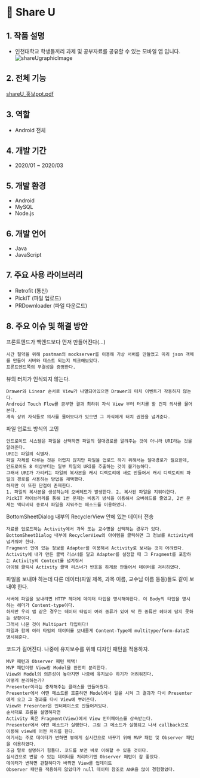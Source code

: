 # :purple_heart: Share U
## 1. 작품 설명

 - 인천대학교 학생들끼리 과제 및 공부자료를 공유할 수 있는 모바일 앱 입니다.
 ![shareUgraphicImage](https://user-images.githubusercontent.com/40001772/80809597-f6fcbf00-8bfc-11ea-8fe0-49d9130bf1da.jpg)


## 2. 전체 기능
[shareU_홍보ppt.pdf](https://github.com/inu-appcenter/Share_U_Android/files/4303171/shareU_.ppt.pdf)

## 3. 역할
 - Android 전체

## 4. 개발 기간
 - 2020/01 ~ 2020/03

## 5. 개발 환경
 - Android
 - MySQL
 - Node.js

## 6. 개발 언어
 - Java
 - JavaScript

## 7. 주요 사용 라이브러리
 - Retrofit (통신)
 - PickIT (파일 업로드)
 - PRDownloader (파일 다운로드)
 
 ## 8. 주요 이슈 및 해결 방안
 프론트엔드가 백엔드보다 먼저 만들어진다(...)
 ~~~
 시간 절약을 위해 postman의 mockserver를 이용해 가상 서버를 만들었고 미리 json 객체를 만들어 서버와 테스트 되는지 체크해보았다. 
 프론트엔드쪽의 무결성을 증명한다.
 ~~~
 
 뷰의 터치가 인식되지 않는다.
 ~~~
 Drawer와 Linear 순서로 View가 나열되어있으면 Drawer의 터치 이벤트가 작동하지 않는다.
 Android Touch Flow를 공부한 결과 최하위 자식 View 부터 터치를 할 건지 의사를 물어본다.
 계속 상위 자식들로 의사를 물어보다가 있으면 그 자식에게 터치 권한을 넘겨준다.
 ~~~
 
 파일 업로드 방식의 고민
 ~~~
 안드로이드 시스템은 파일을 선택하면 파일의 절대경로를 알려주는 것이 아니라 URI라는 것을 알려준다.
 URI는 파일의 식별자.
 파일 자체를 다루는 것은 어렵지 않지만 파일을 업로드 하기 위해서는 절대경로가 필요한데,
 안드로이드 8 이상부터는 일부 파일의 URI를 추출하는 것이 불가능하다.
 그래서 URI가 가리키는 파일의 복사본을 캐시 디렉토리에 새로 만들어서 캐시 디렉토리의 파일의 경로를 사용하는 방법을 채택했다.
 하지만 이 또한 단점이 존재한다.
 1. 파일의 복사본을 생성하는데 오버헤드가 발생한다. 2. 복사된 파일을 지워야한다.
 PickIT 라이브러리를 통해 1번 문제는 비동기 방식을 이용해서 오버헤드를 줄였고, 2번 문제는 액티비티 종료시 파일을 지워주는 메소드를 이용하였다.
 ~~~
 
 BottomSheetDialog 내부의 RecyclerView 안에 있는 데이터 전송
 ~~~
 자료를 업로드하는 Activity에서 과목 또는 교수명을 선택하는 경우가 있다.
 BottomSheetDialog 내부에 RecyclerView의 아이템을 클릭하면 그 정보를 Activity에 넘겨줘야 한다.
 Fragment 안에 있는 정보를 Adapter를 이용해서 Activity로 보내는 것이 어려웠다.
 Activity에 내가 만든 콜백 리스너를 달고 Adapter를 설정할 때 그 Fragment를 포함하는 Activity의 Context를 넘겨줘서
 아이템 클릭시 Activity 콜백 리스너가 반응을 하게끔 만들어서 데이터를 처리하였다.
 ~~~
 
 파일을 보내야 하는데 다른 데이터(파일 제목, 과목 이름, 교수님 이름 등등)들도 같이 보내야 한다.
 ~~~
 서버에 파일을 보내려면 HTTP 헤더에 데이터 타입을 명시해야한다. 이 Body의 타입을 명시하는 헤더가 Content-type이다.
 하지만 우리 앱 같은 경우는 데이터 타입이 여러 종류가 있어 딱 한 종류만 헤더에 담지 못하는 상황이다.
 그래서 나온 것이 Multipart 타입이다!
 파일과 함께 여러 타입의 데이터를 보내줄게 Content-Type에 multitype/form-data로 명시해준다.
 ~~~

코드가 길어진다. 나중에 유지보수를 위해 디자인 패턴을 적용하자.
~~~
MVP 패턴과 Observer 패턴 채택!
MVP 패턴이랑 View랑 Model을 완전히 분리한다.
View와 Model의 의존성이 높아지면 나중에 유지보수 하기가 어려워진다.
어떻게 분리하는가?
Presenter이라는 중재해주는 클래스를 만들어줬다.
Presenter에서 어떤 메소드를 호출하면 Model에서 일을 시켜 그 결과가 다시 Presenter에게 오고 그 결과를 다시 View에 뿌려준다.
View와 Presenter은 인터페이스로 만들어져있다.
순서대로 흐름을 설명하자면
Activity 혹은 Fragment(View)에서 View 인터페이스를 상속받는다.
Presenter에서 어떤 메소드가 실행한다. 그럼 그 메소드가 실행되고 나서 callback으로 이용해 view에 어떤 처리를 한다.
여기서는 주로 데이터가 변하면 뷰에게 실시간으로 바꾸기 위해 MVP 패턴 및 Observer 패턴을 이용하였다.
조금 말로 설명하기 힘들다. 코드를 보면 바로 이해할 수 있을 것이다.
실시간으로 변할 수 있는 데이터를 처리하기엔 Observer 패턴이 참 좋았다.
데이터가 변하면 관찰하다가 바뀌면 View를 업데이트
Observer 패턴을 적용하지 않았다가 null 데이터 참조로 ANR을 많이 경험했었다. 
~~~
